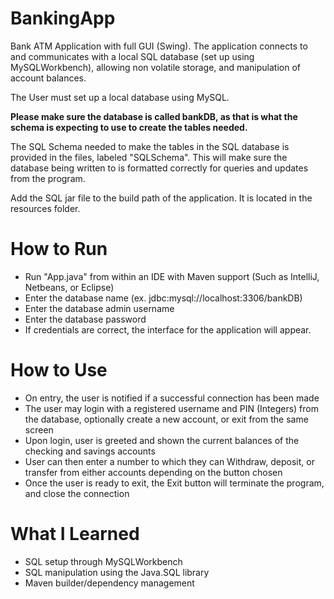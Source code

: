 # BankingApp
Bank ATM Application with full GUI (Swing). The application connects to and communicates with a local SQL database (set up using MySQLWorkbench), allowing non volatile storage, and manipulation of account balances. 

The User must set up a local database using MySQL.

**Please make sure the database is called bankDB, as that is what the schema is expecting to use to create the tables needed.**

The SQL Schema needed to make the tables in the SQL database is provided in the files, labeled "SQLSchema". This will make sure the database being written to is formatted correctly for queries and updates from the program.

Add the SQL jar file to the build path of the application. It is located in the resources folder.

# How to Run
  - Run "App.java" from within an IDE with Maven support (Such as IntelliJ, Netbeans, or Eclipse)
  - Enter the database name (ex. jdbc:mysql://localhost:3306/bankDB)
  - Enter the database admin username
  - Enter the database password
  - If credentials are correct, the interface for the application will appear.

# How to Use
  - On entry, the user is notified if a successful connection has been made
  - The user may login with a registered username and PIN (Integers) from the database, optionally create a new account, or exit from the same screen
  - Upon login, user is greeted and shown the current balances of the checking and savings accounts
  - User can then enter a number to which they can Withdraw, deposit, or transfer from either accounts depending on the button chosen
  - Once the user is ready to exit, the Exit button will terminate the program, and close the connection

# What I Learned
  - SQL setup through MySQLWorkbench
  - SQL manipulation using the Java.SQL library
  - Maven builder/dependency management

